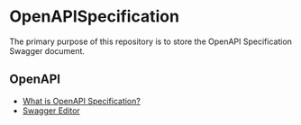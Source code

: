 # OpenAPISpecification

The primary purpose of this repository is to store the OpenAPI Specification Swagger document.

## OpenAPI  
- [What is OpenAPI Specification?](https://swagger.io/specification/)
- [Swagger Editor](https://editor.swagger.io/)
